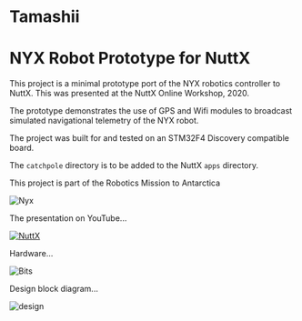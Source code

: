 Tamashii
===========

# NYX Robot Prototype for NuttX

This project is a minimal prototype port of the NYX robotics controller to NuttX.
This was presented at the NuttX Online Workshop, 2020.

The prototype demonstrates the use of GPS and Wifi modules to broadcast simulated
navigational telemetry of the NYX robot. 

The project was built for and tested on an STM32F4 Discovery compatible board.

The `catchpole` directory is to be added to the NuttX `apps` directory.

This project is part of the Robotics Mission to Antarctica

![Nyx](https://storage.googleapis.com/kyoto.catchpole.net/nyx-float1.jpg "Nyx")

The presentation on YouTube...

[![NuttX](http://img.youtube.com/vi/66wnU3FBIzs/0.jpg)](http://www.youtube.com/watch?v=66wnU3FBIzs)

Hardware...

![Bits](https://storage.googleapis.com/kyoto.catchpole.net/tamashii-nuttx-bits.jpg "Bits")

Design block diagram...

![design](https://storage.googleapis.com/kyoto.catchpole.net/tamashii-nuttx-design.png "Design")

